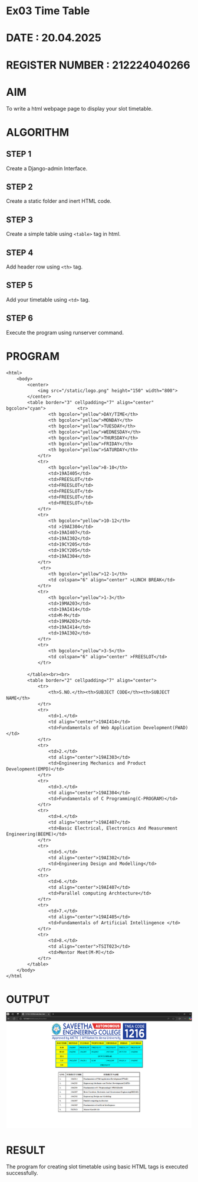 # Ex03 Time Table
# DATE : 20.04.2025
# REGISTER NUMBER : 212224040266
# AIM
To write a html webpage page to display your slot timetable.

# ALGORITHM
## STEP 1
Create a Django-admin Interface.

## STEP 2
Create a static folder and inert HTML code.

## STEP 3
Create a simple table using `<table>` tag in html.

## STEP 4
Add header row using `<th>` tag.

## STEP 5
Add your timetable using `<td>` tag.

## STEP 6
Execute the program using runserver command.

# PROGRAM
```
<html>
    <body>
        <center>
            <img src="/static/logo.png" height="150" width="800">
        </center>
        <table border="3" cellpadding="7" align="center" bgcolor="cyan">            <tr>
                <th bgcolor="yellow">DAY/TIME</th>
                <th bgcolor="yellow">MONDAY</th>
                <th bgcolor="yellow">TUESDAY</th>
                <th bgcolor="yellow">WEDNESDAY</th>
                <th bgcolor="yellow">THURSDAY</th>
                <th bgcolor="yellow">FRIDAY</th>
                <th bgcolor="yellow">SATURDAY</th>
            </tr>
            <tr>
                <th bgcolor="yellow">8-10</th>
                <td>19AI405</td>
                <td>FREESLOT</td>
                <td>FREESLOT</td>
                <td>FREESLOT</td>
                <td>FREESLOT</td>
                <td>FREESLOT</td>
            </tr>
            <tr>
                <th bgcolor="yellow">10-12</th>
                <td >19AI304</td>
                <td>19AI407</td>
                <td>19AI302</td>
                <td>19CY205</td>
                <td>19CY205</td>
                <td>19AI304</td>
            </tr>
             <tr>
                <th bgcolor="yellow">12-1</th>
                <td colspan="6" align="center" >LUNCH BREAK</td>
            </tr>
            <tr>
                <th bgcolor="yellow">1-3</th>
                <td>19MA203</td>
                <td>19AI414</td>
                <td>M-M</td>
                <td>19MA203</td>
                <td>19AI414</td>
                <td>19AI302</td>
            </tr>
            <tr>
                <th bgcolor="yellow">3-5</th>
                <td colspan="6" align="center" >FREESLOT</td>
            </tr>
           
        </table><br><br>
        <table border="2" cellpadding="7" align="center">
            <tr>
                <th>S.NO.</th><th>SUBJECT CODE</th><th>SUBJECT NAME</th>
            </tr>
            <tr>
                <td>1.</td>
                <td align="center">19AI414</td>
                <td>Fundamentals of Web Application Development(FWAD)</td>
            </tr>
            <tr>
                <td>2.</td>
                <td align="center">19AI303</td>
                <td>Engineering Mechanics and Product Development(EMPD)</td>
            </tr>
            <tr>
                <td>3.</td>
                <td align="center">19AI304</td>
                <td>Fundamentals of C Programming(C-PROGRAM)</td>
            </tr>
            <tr>
                <td>4.</td>
                <td align="center">19AI407</td>
                <td>Basic Electrical, Electronics And Measurement Engineering(BEEME)</td>
            </tr>
            <tr>
                <td>5.</td>
                <td align="center">19AI302</td>
                <td>Engineering Design and Modelling</td>
            </tr>
            <tr>
                <td>6.</td>
                <td align="center">19AI407</td>
                <td>Parallel computing Archtecture</td>
            </tr>
            <tr>
                <td>7.</td>
                <td align="center">19AI405</td>
                <td>Fundamentals of Artificial Intellingence </td>
            </tr>
            <tr>
                <td>8.</td>
                <td align="center">TSIT023</td>
                <td>Mentor Meet(M-M)</td>
            </tr>
        </table>
    </body>
</html
```

# OUTPUT

![alt text](<Screenshot 2025-04-20 204258 - Copy.png>)

# RESULT
The program for creating slot timetable using basic HTML tags is executed successfully.